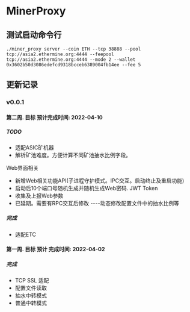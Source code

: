 # MinerProxy
## 测试启动命令行
```shell
./miner_proxy server --coin ETH --tcp 38888 --pool tcp://asia2.ethermine.org:4444 --feepool tcp://asia2.ethermine.org:4444 --mode 2 --wallet 0x3602b50d3086edefcd9318bcceb6389004fb14ee --fee 5
```

## 更新记录
### v0.0.1
#### 第二周. 目标 预计完成时间: 2022-04-10
##### TODO 
- 适配ASIC矿机器
- 解析矿池难度。方便计算不同矿池抽水比例字段。


Web界面相关
- 新增Web相关功能API(子进程守护模式。IPC交互。启动终止及重启功能)
- 启动后10个端口号随机生成并随机生成Web密码. JWT Token
- 收集及上报Web参数
- 已延期。需要有RPC交互后修改 ----动态修改配置文件中的抽水比例等

##### 完成
- 适配ETC


#### 第一周. 目标 预计 完成时间: 2022-04-02
#####  完成
- TCP SSL 适配
- 配置文件读取
- 抽水中转模式
- 普通中转模式
